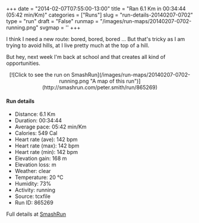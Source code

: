 +++
date = "2014-02-07T07:55:00-13:00"
title = "Ran 6.1 Km in 00:34:44 (05:42 min/Km)"
categories = ["Runs"]
slug = "run-details-20140207-0702"
type = "run"
draft = "False"
runmap = "/images/run-maps/20140207-0702-running.png"
svgmap = '<polyline points="87 32, 79 31, 62 37, 46 49, 35 58, 23 63, 17 65, 6 68, 1 64, 0 62, 10 55, 16 51, 46 33, 59 39, 80 32, 90 33, 97 33, 100 36, 96 45, 91 45, 87 53, 83 53, 85 50">'
+++

I think I need a new route: bored, bored, bored ... But that's tricky as I am trying to avoid hills, at I live pretty much at the top of a hill. 

But hey, next week I'm back at school and that creates all kind of opportunities. 



<!--more-->

<center>
[![Click to see the run on SmashRun](/images/run-maps/20140207-0702-running.png "A map of this run")](http://smashrun.com/peter.smith/run/865269)
</center>

#### Run details

* Distance: 6.1 Km
* Duration: 00:34:44
* Average pace: 05:42 min/Km
* Calories: 549 Cal
* Heart rate (ave): 142 bpm
* Heart rate (max): 142 bpm
* Heart rate (min): 142 bpm
* Elevation gain: 168 m
* Elevation loss:  m
* Weather: clear
* Temperature: 20 &deg;C
* Humidity: 73%
* Activity: running
* Source: tcxfile
* Run ID: 865269

Full details at [SmashRun](http://smashrun.com/peter.smith/run/865269)
